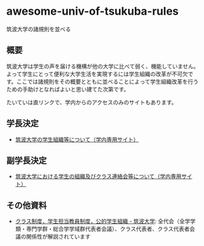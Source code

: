 # awesome-univ-of-tsukuba-rules

筑波大学の諸規則を並べる

## 概要

筑波大学は学生の声を届ける機構が他の大学に比べて弱く、機能していません。よって学生にとって便利な大学生活を実現するには学生組織の改革が不可欠です。ここでは諸規則をその概要とともに並べることによって学生組織改革を行うための手助けとなればよいと思い建てた次第です。

たいていは直リンクで、学内からのアクセスのみのサイトもあります。

## 学長決定

- [筑波大学の学生組織等について（学内専用サイト）](https://for-students.sec.tsukuba.ac.jp/wp-content/uploads/sites/7/2019/05/4849f777fd16eba8594177eab6c539c8.pdf)

## 副学長決定

- [筑波大学における学生の組織及びクラス連絡会等について（学内専用サイト）](https://for-students.sec.tsukuba.ac.jp/wp-content/uploads/sites/7/2019/05/c9607d9ad8afcaeb9857277d6b23199f.pdf)

## その他資料

- [クラス制度，学生担当教員制度，公的学生組織 - 筑波大学](https://www.tsukuba.ac.jp/campuslife/activity-unions-class/): 全代会（全学学類・専門学群・総合学学域群代表者会議）、クラス代表者、クラス代表者会議の関係性が解説されています
